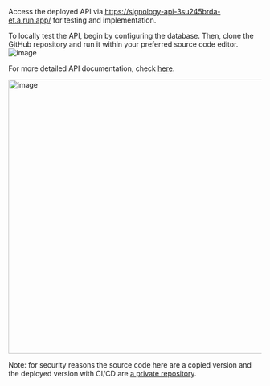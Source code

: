 Access the deployed API via https://signology-api-3su245brda-et.a.run.app/ for testing and implementation.

To locally test the API, begin by configuring the database. Then, clone the GitHub repository and run it within your preferred source code editor.
![image](https://github.com/Signology/signology-api/assets/93120790/a0288ca7-afab-4136-b2d7-03999566e599)

For more detailed API documentation, check [here](https://signology-api-3su245brda-et.a.run.app/api/docs/).

<img width="545" alt="image" src="https://github.com/Signology/signology-api/assets/93120790/ab31d397-98ac-4bcf-840c-d416b271594f">

Note: for security reasons the source code here are a copied version and the deployed version with CI/CD are [a private repository](https://github.com/widifaizakhmad/signology-api).

